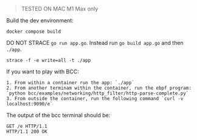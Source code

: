 > TESTED ON MAC M1 Max only

Build the dev environment:

```
docker compose build
```

DO NOT STRACE `go run app.go`. Instead run `go build app.go` and then `./app`.
```
strace -f -e write=all -t ./app
```

If you want to play with BCC:

    1. From within a container run the app: `./app`
    2. From another terminam within the container, run the ebpf program: `python bcc/examples/networking/http_filter/http-parse-complete.py`
    3. From outside the container, run the following command `curl -v localhost:9090/e`

The output of the bcc terminal should be:

```
GET /e HTTP/1.1
HTTP/1.1 200 OK
```